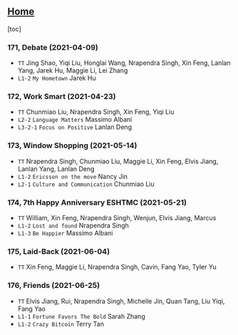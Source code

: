 ## [Home](https://eshtmc.github.io/)    

[toc]

### 171, Debate (2021-04-09)

- `TT` Jing Shao, Yiqi Liu, Honglai Wang, Nrapendra Singh, Xin Feng, Lanlan Yang, Jarek Hu, Maggie Li, Lei Zhang
- `L1-2`  `My Hometown` Jarek Hu

### 172, Work Smart (2021-04-23)

- `TT` Chunmiao Liu, Nrapendra Singh, Xin Feng, Yiqi Liu
- `L2-2`  `Language Matters` Massimo Albani
- `L3-2-1`  `Focus on Positive` Lanlan Deng

### 173, Window Shopping (2021-05-14)

- `TT` Nrapendra Singh, Chunmiao Liu, Maggie Li, Xin Feng, Elvis Jiang, Lanlan Yang, Lanlan Deng
- `L1-2`  `Ericsson on the move` Nancy Jin
- `L2-1`  `Culture and Communication` Chunmiao Liu

### 174, 7th Happy Anniversary ESHTMC (2021-05-21)

- `TT` William, Xin Feng, Nrapendra Singh, Wenjun, Elvis Jiang, Marcus
- `L1-2`  `Lost and found` Nrapendra Singh
- `L1-3`  `Be Happier` Massimo Albani

### 175, Laid-Back (2021-06-04)

- `TT` Xin Feng, Maggie Li, Nrapendra Singh, Cavin, Fang Yao, Tyler Yu

### 176, Friends (2021-06-25)

- `TT` Elvis Jiang, Rui, Nrapendra Singh, Michelle Jin, Quan Tang, Liu Yiqi, Fang Yao
- `L1-1`  `Fortune Favors The Bold` Sarah Zhang
- `L1-2`  `Crazy Bitcoin` Terry Tan